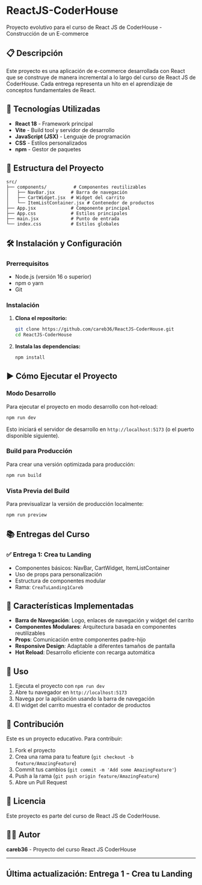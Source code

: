# ReactJS-CoderHouse

Proyecto evolutivo para el curso de React JS de CoderHouse - Construcción de un E-commerce

## 📋 Descripción

Este proyecto es una aplicación de e-commerce desarrollada con React que se construye de manera incremental a lo largo del curso de React JS de CoderHouse. Cada entrega representa un hito en el aprendizaje de conceptos fundamentales de React.

## 🚀 Tecnologías Utilizadas

- **React 18** - Framework principal
- **Vite** - Build tool y servidor de desarrollo
- **JavaScript (JSX)** - Lenguaje de programación
- **CSS** - Estilos personalizados
- **npm** - Gestor de paquetes

## 📁 Estructura del Proyecto

```
src/
├── components/          # Componentes reutilizables
│   ├── NavBar.jsx      # Barra de navegación
│   ├── CartWidget.jsx  # Widget del carrito
│   └── ItemListContainer.jsx # Contenedor de productos
├── App.jsx             # Componente principal
├── App.css             # Estilos principales
├── main.jsx            # Punto de entrada
└── index.css           # Estilos globales
```

## 🛠️ Instalación y Configuración

### Prerrequisitos

- Node.js (versión 16 o superior)
- npm o yarn
- Git

### Instalación

1. **Clona el repositorio:**

   ```bash
   git clone https://github.com/careb36/ReactJS-CoderHouse.git
   cd ReactJS-CoderHouse
   ```

2. **Instala las dependencias:**

   ```bash
   npm install
   ```

## ▶️ Cómo Ejecutar el Proyecto

### Modo Desarrollo

Para ejecutar el proyecto en modo desarrollo con hot-reload:

```bash
npm run dev
```

Esto iniciará el servidor de desarrollo en `http://localhost:5173` (o el puerto disponible siguiente).

### Build para Producción

Para crear una versión optimizada para producción:

```bash
npm run build
```

### Vista Previa del Build

Para previsualizar la versión de producción localmente:

```bash
npm run preview
```

## 📚 Entregas del Curso

### ✅ Entrega 1: Crea tu Landing

- Componentes básicos: NavBar, CartWidget, ItemListContainer
- Uso de props para personalización
- Estructura de componentes modular
- Rama: `CreaTuLanding1Careb`

## 🎯 Características Implementadas

- **Barra de Navegación**: Logo, enlaces de navegación y widget del carrito
- **Componentes Modulares**: Arquitectura basada en componentes reutilizables
- **Props**: Comunicación entre componentes padre-hijo
- **Responsive Design**: Adaptable a diferentes tamaños de pantalla
- **Hot Reload**: Desarrollo eficiente con recarga automática

## 📖 Uso

1. Ejecuta el proyecto con `npm run dev`
2. Abre tu navegador en `http://localhost:5173`
3. Navega por la aplicación usando la barra de navegación
4. El widget del carrito muestra el contador de productos

## 🤝 Contribución

Este es un proyecto educativo. Para contribuir:

1. Fork el proyecto
2. Crea una rama para tu feature (`git checkout -b feature/AmazingFeature`)
3. Commit tus cambios (`git commit -m 'Add some AmazingFeature'`)
4. Push a la rama (`git push origin feature/AmazingFeature`)
5. Abre un Pull Request

## 📄 Licencia

Este proyecto es parte del curso de React JS de CoderHouse.

## 👨‍💻 Autor

**careb36** - Proyecto del curso React JS CoderHouse

---

## Última actualización: Entrega 1 - Crea tu Landing
